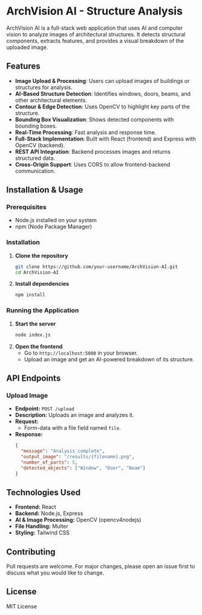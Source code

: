 # ArchVision AI - Structure Analysis

ArchVision AI is a full-stack web application that uses AI and computer vision to analyze images of architectural structures. It detects structural components, extracts features, and provides a visual breakdown of the uploaded image.

## Features

- **Image Upload & Processing**: Users can upload images of buildings or structures for analysis.
- **AI-Based Structure Detection**: Identifies windows, doors, beams, and other architectural elements.
- **Contour & Edge Detection**: Uses OpenCV to highlight key parts of the structure.
- **Bounding Box Visualization**: Shows detected components with bounding boxes.
- **Real-Time Processing**: Fast analysis and response time.
- **Full-Stack Implementation**: Built with React (frontend) and Express with OpenCV (backend).
- **REST API Integration**: Backend processes images and returns structured data.
- **Cross-Origin Support**: Uses CORS to allow frontend-backend communication.

## Installation & Usage

### Prerequisites
- Node.js installed on your system
- npm (Node Package Manager)

### Installation
1. **Clone the repository**
   ```sh
   git clone https://github.com/your-username/ArchVision-AI.git
   cd ArchVision-AI
   ```
2. **Install dependencies**
   ```sh
   npm install
   ```

### Running the Application

1. **Start the server**
   ```sh
   node index.js
   ```
2. **Open the frontend**
   - Go to `http://localhost:5000` in your browser.
   - Upload an image and get an AI-powered breakdown of its structure.

## API Endpoints

### Upload Image
- **Endpoint:** `POST /upload`
- **Description:** Uploads an image and analyzes it.
- **Request:**
  - Form-data with a file field named `file`.
- **Response:**
  ```json
  {
    "message": "Analysis complete",
    "output_image": "/results/{filename}.png",
    "number_of_parts": 5,
    "detected_objects": ["Window", "Door", "Beam"]
  }
  ```

## Technologies Used
- **Frontend:** React
- **Backend:** Node.js, Express
- **AI & Image Processing:** OpenCV (opencv4nodejs)
- **File Handling:** Multer
- **Styling:** Tailwind CSS

## Contributing
Pull requests are welcome. For major changes, please open an issue first to discuss what you would like to change.

## License
MIT License


